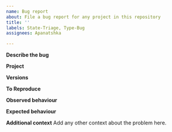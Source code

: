 ```yaml
---
name: Bug report
about: File a bug report for any project in this repository
title: ''
labels: State-Triage, Type-Bug
assignees: Apanatshka

---
```


**Describe the bug**
<!-- A clear and concise description of what the bug is. -->

**Project**
<!-- For which project in this repository does this bug occur? Is it in the editor when using Stratego? Is it when compiling Stratego? In the editor when using Stratego 2? When using Stratego 2 as a source dependency? When compiling Stratego 2? When using the Stratego 2 strategolib library? -->

**Versions**
<!-- See _Spoofax (Meta)_; _Report Issue_ for information to copy here. -->

**To Reproduce**
<!--
Provide at least one of:
- A sequence of simple steps that expose the issue at hand.
- An example project, with a clear and precise description how to expose the issue.
-->

**Observed behaviour**
<!--
Description of the observed behaviour. Also mention if the problem occurs consistently, or only sometimes? If only sometimes, does it occur always/never after a clean build, or does it occur always/never after editing and/or building without cleaning?
-->

**Expected behaviour**
<!--
A clear and concise description of what you expected to happen.
-->

**Additional context**
Add any other context about the problem here.
